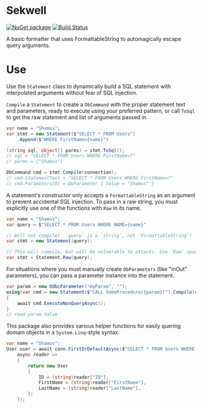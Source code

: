 # Sekwell
[![NuGet package](http://img.shields.io/nuget/v/Sekwell?style=flat&logo=npm)](https://www.nuget.org/packages/Sekwell/ "View this project on NuGet")
[![Build Status](https://travis-ci.com/Shamus03/Sekwell.svg?token=WuKfy3V3Yw7K95LjG4aM&branch=master)](https://travis-ci.com/Shamus03/Sekwell)

A basic formatter that uses FormattableString to automagically escape query arguments.

# Use

Use the `Statement` class to dynamically build a SQL statement with interpolated arguments without fear of SQL injection.

`Compile` a `Statement` to create a `DbCommand` with the proper statement text and parameters, ready to execute using your preferred pattern, or call `ToSql` to get the raw statement and list of arguments passed in.

```c#
var name = "Shamus";
var stmt = new Statement($"SELECT * FROM Users")
    .Append($"WHERE FirstName={name}")

(string sql, object[] parms) = stmt.ToSql();
// sql = "SELECT * FROM Users WHERE FirstName=?"
// parms = {"Shamus"}

DbCommand cmd = stmt.Compile(connection);
// cmd.StatementText = "SELECT * FROM Users WHERE FirstName=?"
// cmd.Parameters[0] = DbParameter { Value = "Shamus" }
```

A statement's constructor only accepts a `FormattableString` as an argument to prevent accidental SQL injection.  To pass in a raw string, you must explicitly use one of the functions with `Raw` in its name.

```c#
var name = "Shamus";
var query = $"SELECT * FROM Users WHERE NAME={name}"

// Will not compile!  `query` is a `string`, not `FormattableString`!
var stmt = new Statement(query);

// This will compile, but will be vulnerable to attacks. Use `Raw` sparingly!
var stmt = Statement.Raw(query);
```

For situations where you must manually create `DbParameters` (like "InOut" parameters), you can pass a parameter instance into the statement.

```c#
var param = new OdbcParameter("myParam", "");
using(var cmd = new Statement($"CALL SomeProcedure({param})").Compile(conn))
{
    await cmd.ExecuteNonQueryAsync();
}
// read param.Value
```

This package also provides various helper functions for easily quering domain objects in a `System.Linq`-style syntax.

```c#
var name = "Shamus";
User user = await conn.FirstOrDefaultAsync($"SELECT * FROM Users WHERE FirstName={name}",
    async reader =>
    {
        return new User
        {
            ID = (string)reader["ID"],
            FirstName = (string)reader["FirstName"],
            LastName = (string)reader["LastName"],
        };
    });
```
